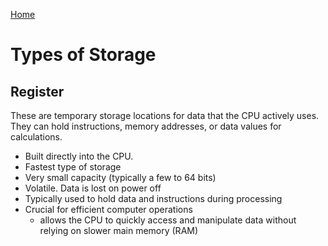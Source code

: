 [Home](/README.md)

# Types of Storage

## Register
These are temporary storage locations for data that the CPU actively uses.
They can hold instructions, memory addresses, or data values for calculations.

* Built directly into the CPU. 
* Fastest type of storage
* Very small capacity (typically a few to 64 bits)
* Volatile. Data is lost on power off
* Typically used to hold data and instructions during processing
* Crucial for efficient computer operations
    * allows the CPU to quickly access and manipulate data without relying on slower main memory (RAM)
